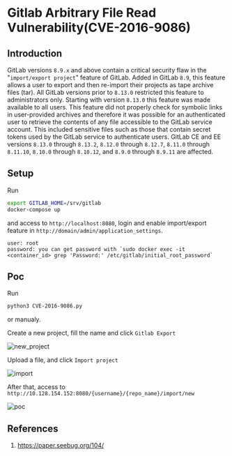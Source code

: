 # Gitlab Arbitrary File Read Vulnerability(CVE-2016-9086)

## Introduction

GitLab versions `8.9.x` and above contain a critical security flaw in the "`import/export project`" feature of GitLab. Added in GitLab `8.9`, this feature allows a user to export and then re-import their projects as tape archive files (tar). All GitLab versions prior to `8.13.0` restricted this feature to administrators only. Starting with version `8.13.0` this feature was made available to all users. This feature did not properly check for symbolic links in user-provided archives and therefore it was possible for an authenticated user to retrieve the contents of any file accessible to the GitLab service account. This included sensitive files such as those that contain secret tokens used by the GitLab service to authenticate users. GitLab CE and EE versions `8.13.0` through `8.13.2`, `8.12.0` through `8.12.7`, `8.11.0` through `8.11.10`, `8.10.0` through `8.10.12`, and `8.9.0` through `8.9.11` are affected.

## Setup

Run

```bash
export GITLAB_HOME=/srv/gitlab
docker-compose up
```

and access to `http://localhost:8080`, login and enable import/export feature in `http://domain/admin/application_settings`.

```
user: root
password: you can get password with `sudo docker exec -it <container_id> grep 'Password:' /etc/gitlab/initial_root_password`
```

## Poc

Run

```bash
python3 CVE-2016-9086.py
```

or manualy.

Create a new project, fill the name and click `Gitlab Export`

![new_project](images/new_project.jpg)

Upload a file, and click `Import project`

![import](images/import.jpg)

After that, access to `http://10.128.154.152:8080/{username}/{repo_name}/import/new`

![poc](images/poc.jpg)

## References

1. https://paper.seebug.org/104/
